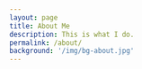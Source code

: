 ```yaml
---
layout: page
title: About Me
description: This is what I do.
permalink: /about/
background: '/img/bg-about.jpg'
---
```



